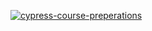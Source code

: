 [![cypress-course-preperations](https://img.shields.io/endpoint?url=https://dashboard.cypress.io/badge/detailed/2rqixn/master&style=for-the-badge&logo=cypress)](https://dashboard.cypress.io/projects/2rqixn/runs)
